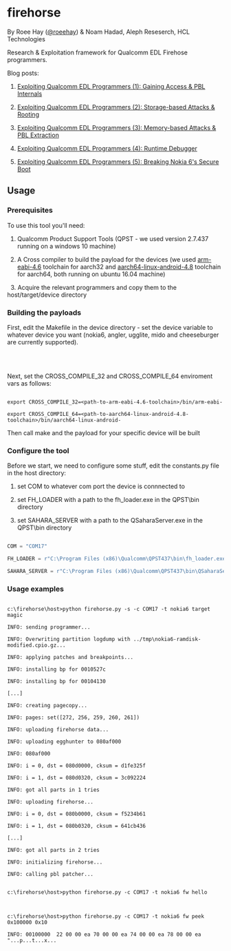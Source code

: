 # firehorse 
By Roee Hay ([@roeehay](https://twitter.com/roeehay)) & Noam Hadad, Aleph Reseserch, HCL Technologies 

Research & Exploitation framework for Qualcomm EDL Firehose programmers.

Blog posts:

1. [Exploiting Qualcomm EDL Programmers (1): Gaining Access & PBL Internals](https://alephsecurity.com/2018/01/22/qualcomm-edl-1/)
2. [Exploiting Qualcomm EDL Programmers (2): Storage-based Attacks & Rooting](https://alephsecurity.com/2018/01/22/qualcomm-edl-2/)
3. [Exploiting Qualcomm EDL Programmers (3): Memory-based Attacks & PBL Extraction](https://alephsecurity.com/2018/01/22/qualcomm-edl-3/)
4. [Exploiting Qualcomm EDL Programmers (4): Runtime Debugger](https://alephsecurity.com/2018/01/22/qualcomm-edl-4/)
5. [Exploiting Qualcomm EDL Programmers (5): Breaking Nokia 6's Secure Boot](https://alephsecurity.com/2018/01/22/qualcomm-edl-5/) 


## Usage 

### Prerequisites
To use this tool you'll need:
   1. Qualcomm Product Support Tools (QPST - we used version 2.7.437 running on a windows 10 machine)
   2. A Cross compiler to build the payload for the devices (we used [arm-eabi-4.6](https://android.googlesource.com/platform/prebuilts/gcc/linux-x86/arm/arm-eabi-4.6/) toolchain for aarch32 and [aarch64-linux-android-4.8](https://android.googlesource.com/platform/prebuilts/gcc/linux-x86/aarch64/aarch64-linux-android-4.8/) toolchain for aarch64, both running on ubuntu 16.04 machine)
   3. Acquire the relevant programmers and copy them to the host/target/device directory


### Building the payloads
First, edit the Makefile in the device directory - set the device variable to whatever device you want (nokia6, angler, ugglite, mido and cheeseburger are currently supported).
<br/>
<br/>
Next, set the CROSS_COMPILE_32 and CROSS_COMPILE_64 enviroment vars as follows:
```
export CROSS_COMPILE_32=<path-to-arm-eabi-4.6-toolchain>/bin/arm-eabi-
export CROSS_COMPILE_64=<path-to-aarch64-linux-android-4.8-toolchain>/bin/aarch64-linux-android-
```
Then call make and the payload for your specific device will be built

### Configure the tool 
Before we start, we need to configure some stuff, edit the constants.py file in the host directory:
  1. set COM to whatever com port the device is connnected to
  2. set FH_LOADER with a path to the fh_loader.exe  in the QPST\bin directory
  3. set SAHARA_SERVER with a path to the QSaharaServer.exe  in the QPST\bin directory

```python
COM = "COM17"
FH_LOADER = r"C:\Program Files (x86)\Qualcomm\QPST437\bin\fh_loader.exe"
SAHARA_SERVER = r"C:\Program Files (x86)\Qualcomm\QPST437\bin\QSaharaServer.exe" 
```


### Usage examples
```
c:\firehorse\host>python firehorse.py -s -c COM17 -t nokia6 target magic
INFO: sending programmer...
INFO: Overwriting partition logdump with ../tmp\nokia6-ramdisk-modified.cpio.gz...
INFO: applying patches and breakpoints...
INFO: installing bp for 0010527c
INFO: installing bp for 00104130
[...]
INFO: creating pagecopy...
INFO: pages: set([272, 256, 259, 260, 261])
INFO: uploading firehorse data...
INFO: uploading egghunter to 080af000
INFO: 080af000
INFO: i = 0, dst = 080d0000, cksum = d1fe325f
INFO: i = 1, dst = 080d0320, cksum = 3c092224
INFO: got all parts in 1 tries
INFO: uploading firehorse...
INFO: i = 0, dst = 080b0000, cksum = f5234b61
INFO: i = 1, dst = 080b0320, cksum = 641cb436
[...]
INFO: got all parts in 2 tries
INFO: initializing firehorse...
INFO: calling pbl patcher...
```


```
c:\firehorse\host>python firehorse.py -c COM17 -t nokia6 fw hello

c:\firehorse\host>python firehorse.py -c COM17 -t nokia6 fw peek 0x100000 0x10
INFO: 00100000  22 00 00 ea 70 00 00 ea 74 00 00 ea 78 00 00 ea   "...p...t...x...
```
